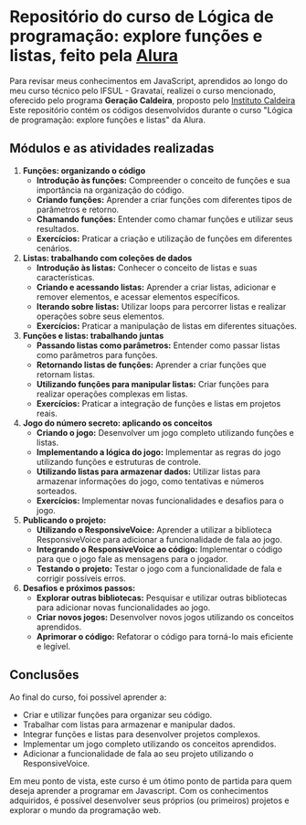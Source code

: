 # Repositório do curso de Lógica de programação: explore funções e listas, feito pela [Alura](https://cursos.alura.com.br/user/natancmendes)
Para revisar meus conhecimentos em JavaScript, aprendidos ao longo do meu curso técnico pelo IFSUL - Gravataí,  realizei o curso mencionado, oferecido pelo programa **Geração Caldeira**, proposto pelo [Instituto Caldeira](https://institutocaldeira.org.br/) Este repositório contém os códigos desenvolvidos durante o curso "Lógica de programação: explore funções e listas" da Alura.

## Módulos e as atividades realizadas

1.  **Funções: organizando o código**
    - **Introdução às funções:** Compreender o conceito de funções e sua importância na organização do código.
    - **Criando funções:** Aprender a criar funções com diferentes tipos de parâmetros e retorno.
    - **Chamando funções:** Entender como chamar funções e utilizar seus resultados.
    - **Exercícios:** Praticar a criação e utilização de funções em diferentes cenários.
2. **Listas: trabalhando com coleções de dados**
    - **Introdução às listas:** Conhecer o conceito de listas e suas características.
    - **Criando e acessando listas:** Aprender a criar listas, adicionar e remover elementos, e acessar elementos específicos.
    - **Iterando sobre listas:** Utilizar loops para percorrer listas e realizar operações sobre seus elementos.
    - **Exercícios:** Praticar a manipulação de listas em diferentes situações.
3. **Funções e listas: trabalhando juntas**
    - **Passando listas como parâmetros:** Entender como passar listas como parâmetros para funções.
    - **Retornando listas de funções:** Aprender a criar funções que retornam listas.
    - **Utilizando funções para manipular listas:** Criar funções para realizar operações complexas em listas.
    - **Exercícios:** Praticar a integração de funções e listas em projetos reais.
4. **Jogo do número secreto: aplicando os conceitos**
    - **Criando o jogo:** Desenvolver um jogo completo utilizando funções e listas.
    - **Implementando a lógica do jogo:** Implementar as regras do jogo utilizando funções e estruturas de controle.
    - **Utilizando listas para armazenar dados:** Utilizar listas para armazenar informações do jogo, como tentativas e números sorteados.
    - **Exercícios:** Implementar novas funcionalidades e desafios para o jogo.
5. **Publicando o projeto:**
    - **Utilizando o ResponsiveVoice:** Aprender a utilizar a biblioteca ResponsiveVoice para adicionar a funcionalidade de fala ao jogo.
    - **Integrando o ResponsiveVoice ao código:** Implementar o código para que o jogo fale as mensagens para o jogador.
    - **Testando o projeto:** Testar o jogo com a funcionalidade de fala e corrigir possíveis erros.
6. **Desafios e próximos passos:**
    - **Explorar outras bibliotecas:** Pesquisar e utilizar outras bibliotecas para adicionar novas funcionalidades ao jogo.
    - **Criar novos jogos:** Desenvolver novos jogos utilizando os conceitos aprendidos.
    - **Aprimorar o código:** Refatorar o código para torná-lo mais eficiente e legível.

## Conclusões

Ao final do curso, foi possível aprender a:

- Criar e utilizar funções para organizar seu código.
- Trabalhar com listas para armazenar e manipular dados.
- Integrar funções e listas para desenvolver projetos complexos.
- Implementar um jogo completo utilizando os conceitos aprendidos.
- Adicionar a funcionalidade de fala ao seu projeto utilizando o ResponsiveVoice.

Em meu ponto de vista, este curso é um ótimo ponto de partida para quem deseja aprender a programar em Javascript. Com os conhecimentos adquiridos, é possível desenvolver seus próprios (ou primeiros) projetos e explorar o mundo da programação web.
